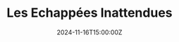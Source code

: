---
title: Les Echappées Inattendues

event: Disseminating science
event_url: https://www.cnrs.fr/fr/les-echappees-inattendues

location: Croix-Rousse, Lyon

summary: Speed-dating between scientists and the general public. During the course of an afternoon, come and talk to children and adults about your research.

# Talk start and end times.
#   End time can optionally be hidden by prefixing the line with `#`.
date: '2024-11-16T15:00:00Z'
# date_end: '2030-06-01T15:00:00Z'
all_day: false

# Schedule page publish date (NOT talk date).
publishDate: '2017-01-01T00:00:00Z'

authors:
  - admin

tags: []

# Is this a featured talk? (true/false)
featured: true

image:
  caption: 'Image credit: [**Camille Mertz**](https://www.instagram.com/camertz.art/)'
  focal_point: Right

# Markdown Slides (optional).
#   Associate this talk with Markdown slides.
#   Simply enter your slide deck's filename without extension.
#   E.g. `slides = "example-slides"` references `content/slides/example-slides.md`.
#   Otherwise, set `slides = ""`.
slides: ""

# Projects (optional).
#   Associate this post with one or more of your projects.
#   Simply enter your project's folder or file name without extension.
#   E.g. `projects = ["internal-project"]` references `content/project/deep-learning/index.md`.
#   Otherwise, set `projects = []`.
projects:
  - example
---